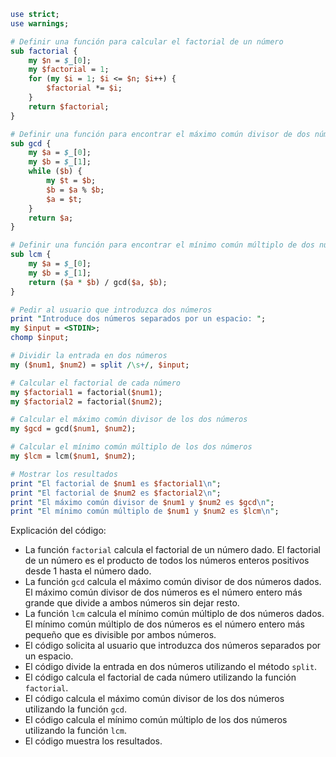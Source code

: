 ```perl
use strict;
use warnings;

# Definir una función para calcular el factorial de un número
sub factorial {
    my $n = $_[0];
    my $factorial = 1;
    for (my $i = 1; $i <= $n; $i++) {
        $factorial *= $i;
    }
    return $factorial;
}

# Definir una función para encontrar el máximo común divisor de dos números
sub gcd {
    my $a = $_[0];
    my $b = $_[1];
    while ($b) {
        my $t = $b;
        $b = $a % $b;
        $a = $t;
    }
    return $a;
}

# Definir una función para encontrar el mínimo común múltiplo de dos números
sub lcm {
    my $a = $_[0];
    my $b = $_[1];
    return ($a * $b) / gcd($a, $b);
}

# Pedir al usuario que introduzca dos números
print "Introduce dos números separados por un espacio: ";
my $input = <STDIN>;
chomp $input;

# Dividir la entrada en dos números
my ($num1, $num2) = split /\s+/, $input;

# Calcular el factorial de cada número
my $factorial1 = factorial($num1);
my $factorial2 = factorial($num2);

# Calcular el máximo común divisor de los dos números
my $gcd = gcd($num1, $num2);

# Calcular el mínimo común múltiplo de los dos números
my $lcm = lcm($num1, $num2);

# Mostrar los resultados
print "El factorial de $num1 es $factorial1\n";
print "El factorial de $num2 es $factorial2\n";
print "El máximo común divisor de $num1 y $num2 es $gcd\n";
print "El mínimo común múltiplo de $num1 y $num2 es $lcm\n";
```

Explicación del código:

* La función `factorial` calcula el factorial de un número dado. El factorial de un número es el producto de todos los números enteros positivos desde 1 hasta el número dado.
* La función `gcd` calcula el máximo común divisor de dos números dados. El máximo común divisor de dos números es el número entero más grande que divide a ambos números sin dejar resto.
* La función `lcm` calcula el mínimo común múltiplo de dos números dados. El mínimo común múltiplo de dos números es el número entero más pequeño que es divisible por ambos números.
* El código solicita al usuario que introduzca dos números separados por un espacio.
* El código divide la entrada en dos números utilizando el método `split`.
* El código calcula el factorial de cada número utilizando la función `factorial`.
* El código calcula el máximo común divisor de los dos números utilizando la función `gcd`.
* El código calcula el mínimo común múltiplo de los dos números utilizando la función `lcm`.
* El código muestra los resultados.